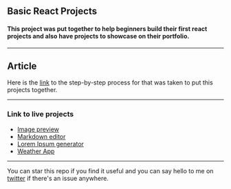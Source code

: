 ## Basic React Projects

#### This project was put together to help beginners build their first react projects and also have projects to showcase on their portfolio.

---

## Article

Here is the [link](https://www.works-hub.com/learn/basic-projects-using-react-hooks-f68a7) to the step-by-step process for  that was taken to put this projects together.

---

### Link to live projects

- [Image preview](https://image-preview.netlify.app)
- [Markdown editor](https://mark-down-editor.netlify.app)
- [Lorem Ipsum generator](https://lorem-ipsum-text-generator.netlify.app/)
- [Weather App](https://weather-forecasts-project.netlify.app)

---

You can star this repo if you find it useful and you can say hello to me on [twitter](https://twitter.com/that_yhemmygirl) if there's an issue anywhere.
